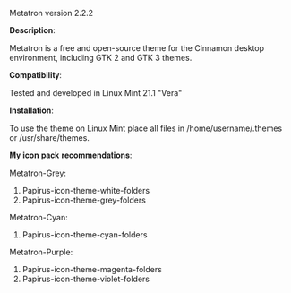 Metatron version 2.2.2

𝐃𝐞𝐬𝐜𝐫𝐢𝐩𝐭𝐢𝐨𝐧:

Metatron is a free and open-source theme for the Cinnamon desktop environment, including GTK 2 and GTK 3 themes.

𝐂𝐨𝐦𝐩𝐚𝐭𝐢𝐛𝐢𝐥𝐢𝐭𝐲:

Tested and developed in Linux Mint 21.1 "Vera"

𝐈𝐧𝐬𝐭𝐚𝐥𝐥𝐚𝐭𝐢𝐨𝐧:

To use the theme on Linux Mint place all files in /home/username/.themes or /usr/share/themes.

𝐌𝐲 𝐢𝐜𝐨𝐧 𝐩𝐚𝐜𝐤 𝐫𝐞𝐜𝐨𝐦𝐦𝐞𝐧𝐝𝐚𝐭𝐢𝐨𝐧𝐬:

Metatron-Grey:
1. Papirus-icon-theme-white-folders
2. Papirus-icon-theme-grey-folders

Metatron-Cyan:
1. Papirus-icon-theme-cyan-folders

Metatron-Purple:
1. Papirus-icon-theme-magenta-folders
2. Papirus-icon-theme-violet-folders
